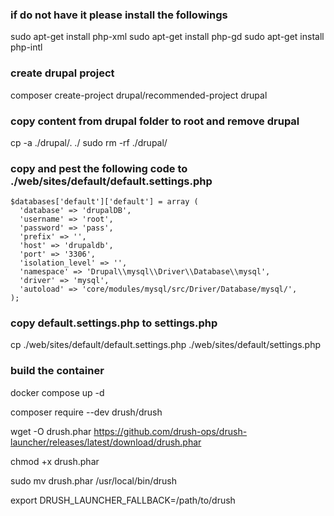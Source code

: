 ### if do not have it please install the followings

sudo apt-get install php-xml
sudo apt-get install php-gd
sudo apt-get install php-intl

### create drupal project

composer create-project drupal/recommended-project drupal

### copy content from drupal folder to root and remove drupal

cp -a ./drupal/. ./
sudo rm -rf ./drupal/

### copy and pest the following code to ./web/sites/default/default.settings.php

```
$databases['default']['default'] = array (
  'database' => 'drupalDB',
  'username' => 'root',
  'password' => 'pass',
  'prefix' => '',
  'host' => 'drupaldb',
  'port' => '3306',
  'isolation_level' => '',
  'namespace' => 'Drupal\\mysql\\Driver\\Database\\mysql',
  'driver' => 'mysql',
  'autoload' => 'core/modules/mysql/src/Driver/Database/mysql/',
);
```

### copy default.settings.php to settings.php

cp ./web/sites/default/default.settings.php ./web/sites/default/settings.php

### build the container

docker compose up -d

composer require --dev drush/drush

wget -O drush.phar https://github.com/drush-ops/drush-launcher/releases/latest/download/drush.phar

chmod +x drush.phar

sudo mv drush.phar /usr/local/bin/drush

export DRUSH_LAUNCHER_FALLBACK=/path/to/drush
